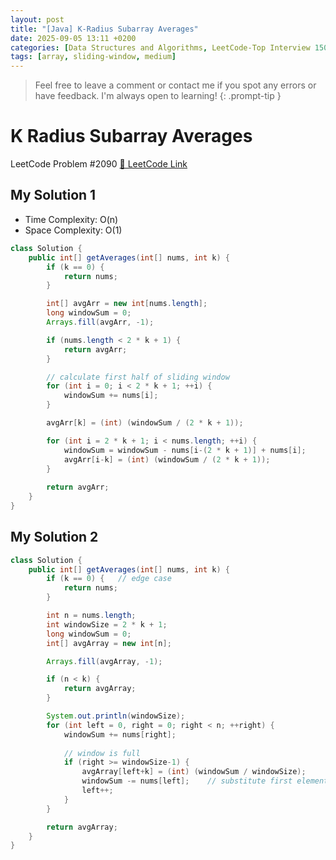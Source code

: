 ```yaml
---
layout: post
title: "[Java] K-Radius Subarray Averages"
date: 2025-09-05 13:11 +0200
categories: [Data Structures and Algorithms, LeetCode-Top Interview 150]
tags: [array, sliding-window, medium]
---
```



> Feel free to leave a comment or contact me if you spot any errors or have feedback. I'm always open to learning!
{: .prompt-tip }


# K Radius Subarray Averages


LeetCode Problem #2090 [🔗 LeetCode Link](https://leetcode.com/problems/k-radius-subarray-averages/)


## My Solution 1

- Time Complexity: O(n)
- Space Complexity: O(1)

```java
class Solution {
    public int[] getAverages(int[] nums, int k) {
        if (k == 0) {
            return nums;
        }

        int[] avgArr = new int[nums.length];
        long windowSum = 0;
        Arrays.fill(avgArr, -1);

        if (nums.length < 2 * k + 1) {
            return avgArr;
        }

        // calculate first half of sliding window
        for (int i = 0; i < 2 * k + 1; ++i) {
            windowSum += nums[i];
        }

        avgArr[k] = (int) (windowSum / (2 * k + 1));

        for (int i = 2 * k + 1; i < nums.length; ++i) {
            windowSum = windowSum - nums[i-(2 * k + 1)] + nums[i];
            avgArr[i-k] = (int) (windowSum / (2 * k + 1));
        }
        
        return avgArr;
    }
}
```

## My Solution 2


```java
class Solution {
    public int[] getAverages(int[] nums, int k) {
        if (k == 0) {   // edge case
            return nums;
        }

        int n = nums.length;
        int windowSize = 2 * k + 1;
        long windowSum = 0;
        int[] avgArray = new int[n];

        Arrays.fill(avgArray, -1);

        if (n < k) {
            return avgArray;
        }

        System.out.println(windowSize);
        for (int left = 0, right = 0; right < n; ++right) {
            windowSum += nums[right];
            
            // window is full
            if (right >= windowSize-1) {
                avgArray[left+k] = (int) (windowSum / windowSize);
                windowSum -= nums[left];    // substitute first element
                left++;
            }
        }

        return avgArray;
    }
}
```
